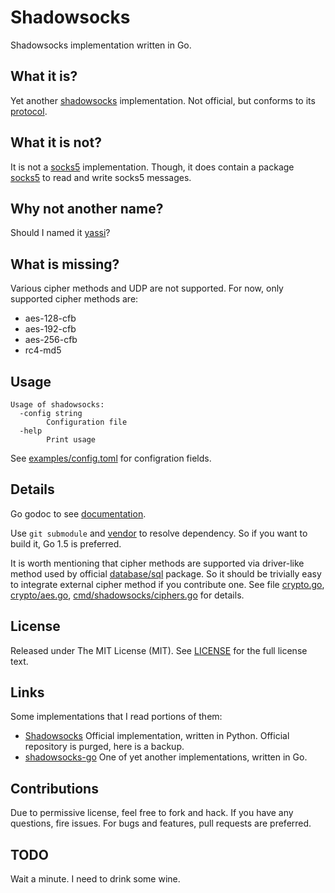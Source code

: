 # Shadowsocks
Shadowsocks implementation written in Go.

## What it is?
Yet another [shadowsocks](https://github.com/shadowsocks/shadowsocks/) implementation.
Not official, but conforms to its [protocol](https://shadowsocks.org/en/spec/protocol.html).

## What it is not?
It is not a [socks5](https://tools.ietf.org/rfc/rfc1928.txt) implementation.
Though, it does contain a package [socks5](socks5/socks5.go) to read and write socks5 messages.

## Why not another name?
Should I named it [yassi](https://en.wikipedia.org/wiki/Yet_another)?

## What is missing?
Various cipher methods and UDP are not supported. For now, only supported cipher methods are:

-   aes-128-cfb
-   aes-192-cfb
-   aes-256-cfb
-   rc4-md5

## Usage
```
Usage of shadowsocks:
  -config string
        Configuration file
  -help
        Print usage
```
See [examples/config.toml](examples/config.toml) for configration fields.

## Details
Go godoc to see [documentation](https://godoc.org/github.com/kezhuw/shadowsocks).

Use `git submodule` and [vendor](https://docs.google.com/document/d/1Bz5-UB7g2uPBdOx-rw5t9MxJwkfpx90cqG9AFL0JAYo/) to resolve dependency.
So if you want to build it, Go 1.5 is preferred.

It is worth mentioning that cipher methods are supported via driver-like
method used by official [database/sql](https://golang.org/pkg/database/sql/#Register) package.
So it should be trivially easy to integrate external cipher method if you contribute one.
See file [crypto.go](crypto/crypto.go), [crypto/aes.go](crypto/aes/aes.go),
[cmd/shadowsocks/ciphers.go](cmd/shadowsocks/ciphers.go) for details.

## License 
Released under The MIT License (MIT). See [LICENSE](LICENSE) for the full license text.

## Links
Some implementations that I read portions of them:

-   [Shadowsocks](https://github.com/shadowsocks-backup/shadowsocks) Official implementation, written in Python. Official repository is purged,
    here is a backup.
-   [shadowsocks-go](https://github.com/shadowsocks/shadowsocks-go) One of yet another implementations, written in Go.

## Contributions
Due to permissive license, feel free to fork and hack.
If you have any questions, fire issues. For bugs and features, pull requests are preferred.

## TODO
Wait a minute. I need to drink some wine.
